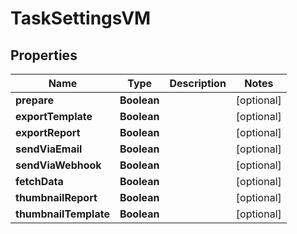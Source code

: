 

# TaskSettingsVM


## Properties

Name | Type | Description | Notes
------------ | ------------- | ------------- | -------------
**prepare** | **Boolean** |  |  [optional]
**exportTemplate** | **Boolean** |  |  [optional]
**exportReport** | **Boolean** |  |  [optional]
**sendViaEmail** | **Boolean** |  |  [optional]
**sendViaWebhook** | **Boolean** |  |  [optional]
**fetchData** | **Boolean** |  |  [optional]
**thumbnailReport** | **Boolean** |  |  [optional]
**thumbnailTemplate** | **Boolean** |  |  [optional]



